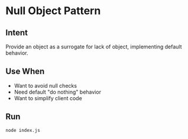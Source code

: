 # Null Object Pattern

## Intent
Provide an object as a surrogate for lack of object, implementing default behavior.

## Use When
- Want to avoid null checks
- Need default "do nothing" behavior
- Want to simplify client code

## Run
`node index.js`
